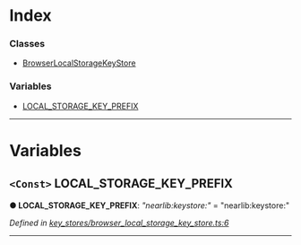 

# Index

### Classes

* [BrowserLocalStorageKeyStore](../classes/_key_stores_browser_local_storage_key_store_.browserlocalstoragekeystore.md)

### Variables

* [LOCAL_STORAGE_KEY_PREFIX](_key_stores_browser_local_storage_key_store_.md#local_storage_key_prefix)

---

# Variables

<a id="local_storage_key_prefix"></a>

## `<Const>` LOCAL_STORAGE_KEY_PREFIX

**● LOCAL_STORAGE_KEY_PREFIX**: *"nearlib:keystore:"* = "nearlib:keystore:"

*Defined in [key_stores/browser_local_storage_key_store.ts:6](https://github.com/nearprotocol/nearlib/blob/7e040fa/src.ts/key_stores/browser_local_storage_key_store.ts#L6)*

___

